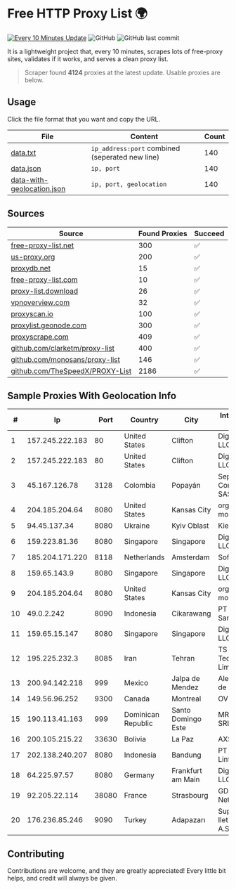 
# Free HTTP Proxy List 🌍

[![Every 10 Minutes Update](https://github.com/mertguvencli/http-proxy-list/actions/workflows/main.yml/badge.svg?branch=main)](https://github.com/mertguvencli/http-proxy-list/actions/workflows/main.yml)
![GitHub](https://img.shields.io/github/license/mertguvencli/http-proxy-list)
![GitHub last commit](https://img.shields.io/github/last-commit/mertguvencli/http-proxy-list)

It is a lightweight project that, every 10 minutes, scrapes lots of free-proxy sites, validates if it works, and serves a clean proxy list.


> Scraper found **4124** proxies at the latest update. Usable proxies are below.

## Usage

Click the file format that you want and copy the URL.


|File|Content|Count|
|----|-------|-----|
|[data.txt](https://raw.githubusercontent.com/mertguvencli/http-proxy-list/main/proxy-list/data.txt)|`ip_address:port` combined (seperated new line)|140|
|[data.json](https://raw.githubusercontent.com/mertguvencli/http-proxy-list/main/proxy-list/data.json)|`ip, port`|140|
|[data-with-geolocation.json](https://raw.githubusercontent.com/mertguvencli/http-proxy-list/main/proxy-list/data-with-geolocation.json)|`ip, port, geolocation`|140|

## Sources

|Source|Found Proxies|Succeed|
|------|-------------|-------|
|[free-proxy-list.net](https://free-proxy-list.net)|300|✅|
|[us-proxy.org](https://www.us-proxy.org)|200|✅|
|[proxydb.net](http://proxydb.net)|15|✅|
|[free-proxy-list.com](https://free-proxy-list.com/?page=&port=&type%5B%5D=http&type%5B%5D=https&up_time=0&search=Search)|10|✅|
|[proxy-list.download](https://www.proxy-list.download/HTTP)|26|✅|
|[vpnoverview.com](https://vpnoverview.com/privacy/anonymous-browsing/free-proxy-servers)|32|✅|
|[proxyscan.io](https://www.proxyscan.io)|100|✅|
|[proxylist.geonode.com](https://proxylist.geonode.com/api/proxy-list?limit=300&page=1&sort_by=lastChecked&sort_type=desc&protocols=http,https)|300|✅|
|[proxyscrape.com](https://api.proxyscrape.com/v2/?request=displayproxies&protocol=http&timeout=10000&country=all&ssl=all&anonymity=all)|409|✅|
|[github.com/clarketm/proxy-list](https://raw.githubusercontent.com/clarketm/proxy-list/master/proxy-list-raw.txt)|400|✅|
|[github.com/monosans/proxy-list](https://raw.githubusercontent.com/monosans/proxy-list/main/proxies/http.txt)|146|✅|
|[github.com/TheSpeedX/PROXY-List](https://raw.githubusercontent.com/TheSpeedX/PROXY-List/master/http.txt)|2186|✅|


## Sample Proxies With Geolocation Info

|#|Ip|Port|Country|City|Internet Service Provider|
|-|--|----|-------|----|-------------------------|
|1|157.245.222.183|80|United States|Clifton|DigitalOcean, LLC|
|2|157.245.222.183|80|United States|Clifton|DigitalOcean, LLC|
|3|45.167.126.78|3128|Colombia|Popayán|Sepcom Comunicaciones SAS|
|4|204.185.204.64|8080|United States|Kansas City|org-morenet.more.net|
|5|94.45.137.34|8080|Ukraine|Kyiv Oblast|Kievline LLC|
|6|159.223.81.36|8080|Singapore|Singapore|DigitalOcean, LLC|
|7|185.204.171.220|8118|Netherlands|Amsterdam|Softqloud GmbH|
|8|159.65.143.9|8080|Singapore|Singapore|DigitalOcean, LLC|
|9|204.185.204.64|8080|United States|Kansas City|org-morenet.more.net|
|10|49.0.2.242|8090|Indonesia|Cikarawang|PT Usaha Adi Sanggoro|
|11|159.65.15.147|8080|Singapore|Singapore|DigitalOcean, LLC|
|12|195.225.232.3|8085|Iran|Tehran|TS Information Technology Limited|
|13|200.94.142.218|999|Mexico|Jalpa de Mendez|Alestra, S. de R.L. de C.V.|
|14|149.56.96.252|9300|Canada|Montreal|OVH SAS|
|15|190.113.41.163|999|Dominican Republic|Santo Domingo Este|MR Networking, SRL|
|16|200.105.215.22|33630|Bolivia|La Paz|AXS Bolivia S. A.|
|17|202.138.240.207|8080|Indonesia|Bandung|PT Melvar Lintasnusa|
|18|64.225.97.57|8080|Germany|Frankfurt am Main|DigitalOcean, LLC|
|19|92.205.22.114|38080|France|Strasbourg|GD MASS Network|
|20|176.236.85.246|9090|Turkey|Adapazarı|Superonline Iletisim Hizmetleri A.S.|



## Contributing

Contributions are welcome, and they are greatly appreciated! Every
little bit helps, and credit will always be given.

